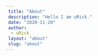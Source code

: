 ```yaml
---
 title: "About"
 description: "Hello I am uRick."
 date: "2020-11-20"
 author:
  - uRick
 layout: "about"
 slug: "about"
---
```

